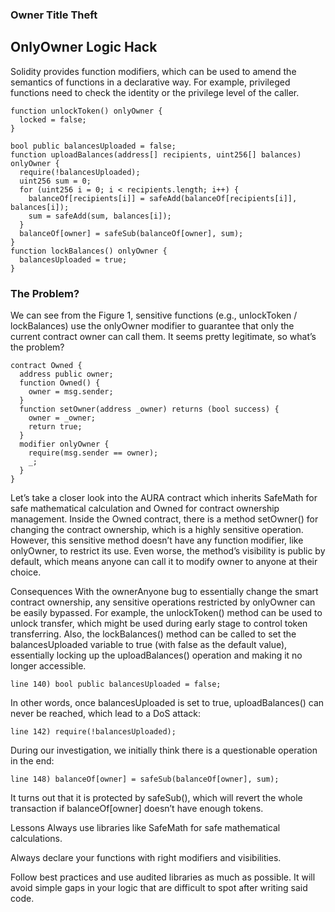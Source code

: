 ### Owner Title Theft

## OnlyOwner Logic Hack
Solidity provides function modifiers, which can be used to amend the semantics of functions in a declarative way. For example, privileged functions need to check the identity or the privilege level of the caller.

    function unlockToken() onlyOwner {
      locked = false;
    }

    bool public balancesUploaded = false;
    function uploadBalances(address[] recipients, uint256[] balances) onlyOwner {
      require(!balancesUploaded);
      uint256 sum = 0;
      for (uint256 i = 0; i < recipients.length; i++) {
        balanceOf[recipients[i]] = safeAdd(balanceOf[recipients[i]], balances[i]);
        sum = safeAdd(sum, balances[i]);
      }
      balanceOf[owner] = safeSub(balanceOf[owner], sum);
    }
    function lockBalances() onlyOwner {
      balancesUploaded = true;
    }

### The Problem?
We can see from the Figure 1, sensitive functions (e.g., unlockToken / lockBalances) use the onlyOwner modifier to guarantee that only the current contract owner can call them. It seems pretty legitimate, so what’s the problem?

    contract Owned {
      address public owner;
      function Owned() {
        owner = msg.sender;
      }
      function setOwner(address _owner) returns (bool success) {
        owner = _owner;
        return true;
      }
      modifier onlyOwner {
        require(msg.sender == owner);
        _;
      }
    }

Let’s take a closer look into the AURA contract which inherits SafeMath for safe mathematical calculation and Owned for contract ownership management. Inside the Owned contract, there is a method setOwner() for changing the contract ownership, which is a highly sensitive operation. However, this sensitive method doesn’t have any function modifier, like onlyOwner, to restrict its use. Even worse, the method’s visibility is public by default, which means anyone can call it to modify owner to anyone at their choice.

Consequences
With the ownerAnyone bug to essentially change the smart contract ownership, any sensitive operations restricted by onlyOwner can be easily bypassed. For example, the unlockToken() method can be used to unlock transfer, which might be used during early stage to control token transferring. Also, the lockBalances() method can be called to set the balancesUploaded variable to true (with false as the default value), essentially locking up the uploadBalances() operation and making it no longer accessible.

    line 140) bool public balancesUploaded = false;

In other words, once balancesUploaded is set to true, uploadBalances() can never be reached, which lead to a DoS attack:

    line 142) require(!balancesUploaded);

During our investigation, we initially think there is a questionable operation in the end:

    line 148) balanceOf[owner] = safeSub(balanceOf[owner], sum);

It turns out that it is protected by safeSub(), which will revert the whole transaction if balanceOf[owner] doesn’t have enough tokens.

Lessons
Always use libraries like SafeMath for safe mathematical calculations.

Always declare your functions with right modifiers and visibilities.

Follow best practices and use audited libraries as much as possible. It will avoid simple gaps in your logic that are difficult to spot after writing said code.
